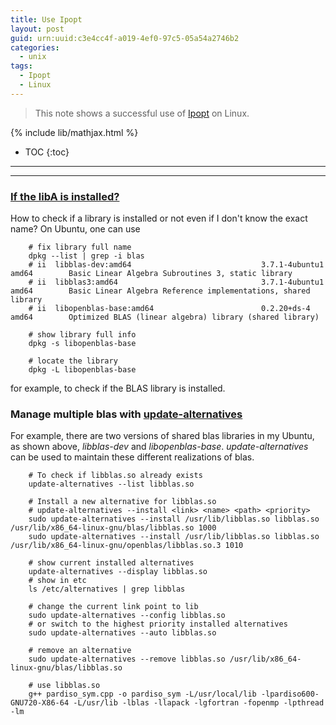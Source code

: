 ```yaml
---
title: Use Ipopt
layout: post
guid: urn:uuid:c3e4cc4f-a019-4ef0-97c5-05a54a2746b2
categories:
  - unix
tags:
  - Ipopt
  - Linux
---
```


> This note shows a successful use of [Ipopt](https://coin-or.github.io/Ipopt/index.html) on Linux.

{% include lib/mathjax.html %}

* TOC
{:toc}


----------------------------------------------
----------------------------------------------


### [If the libA is installed?](https://www.ostechnix.com/how-to-find-if-a-package-is-installed-or-not-in-linux-and-unix/)

How to check if a library is installed or not even if I don't know the exact name? On Ubuntu, one can use 
```
    # fix library full name
    dpkg --list | grep -i blas
    # ii  libblas-dev:amd64                             3.7.1-4ubuntu1                                  amd64        Basic Linear Algebra Subroutines 3, static library
    # ii  libblas3:amd64                                3.7.1-4ubuntu1                                  amd64        Basic Linear Algebra Reference implementations, shared library
    # ii  libopenblas-base:amd64                        0.2.20+ds-4                                     amd64        Optimized BLAS (linear algebra) library (shared library)

    # show library full info
    dpkg -s libopenblas-base

    # locate the library
    dpkg -L libopenblas-base
```
for example, to check if the BLAS library is installed.

### Manage multiple blas with [update-alternatives](https://damien.clauzel.eu/post/2005/02/12/Tutoriel-pour-update-alternatives)

For example, there are two versions of shared blas libraries in my Ubuntu, as shown above, *libblas-dev* and *libopenblas-base*.
*update-alternatives* can be used to maintain these different realizations of blas.

```
    # To check if libblas.so already exists
    update-alternatives --list libblas.so

    # Install a new alternative for libblas.so
    # update-alternatives --install <link> <name> <path> <priority>
    sudo update-alternatives --install /usr/lib/libblas.so libblas.so /usr/lib/x86_64-linux-gnu/blas/libblas.so 1000
    sudo update-alternatives --install /usr/lib/libblas.so libblas.so /usr/lib/x86_64-linux-gnu/openblas/libblas.so.3 1010

    # show current installed alternatives
    update-alternatives --display libblas.so
    # show in etc
    ls /etc/alternatives | grep libblas

    # change the current link point to lib
    sudo update-alternatives --config libblas.so
    # or switch to the highest priority installed alternatives
    sudo update-alternatives --auto libblas.so

    # remove an alternative 
    sudo update-alternatives --remove libblas.so /usr/lib/x86_64-linux-gnu/blas/libblas.so

    # use libblas.so
    g++ pardiso_sym.cpp -o pardiso_sym -L/usr/local/lib -lpardiso600-GNU720-X86-64 -L/usr/lib -lblas -llapack -lgfortran -fopenmp -lpthread -lm
```
